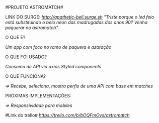 #PROJETO ASTROMATCH#

LINK DO SURGE:
*http://apathetic-bell.surge.sh*
*"Triste porque o led feio está substituindo o belo neon das madrugadas dos anos 90? Venha paquerar no astromatch"*

O QUE É?
 
 *Um app com foco no ramo de paquera e azaração*

O QUE FOI USADO?

*Consumo de API via axios*
*Styled components*

O QUE FUNCIONA?

*=> Recebe, seleciona, mostra perfis de uma API com base em matches*

PRÓXIMAS IMPLEMENTAÇÕES:

*=> Responsividade para mobiles*
 

#Link do trello#
*https://trello.com/b/bOQFmOvs/astromatch*